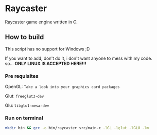 # Raycaster
Raycaster game engine written in C.

## How to build
This script has no support for Windows ;D

If you want to add, don't do it, i don't want anyone to mess with my code. so... **ONLY LINUX IS ACCEPTED HERE!!!**

### Pre requisites
OpenGL: ```Take a look into your graphics card packages```

Glut: ```freeglut3-dev```

Glu: ```libglu1-mesa-dev```

### Run on terminal
```bash
mkdir bin && gcc -o bin/raycaster src/main.c -lGL -lglut -lGLU -lm
```
